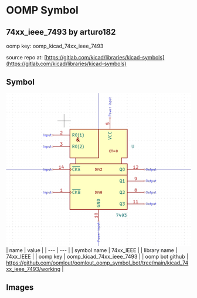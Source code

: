 # OOMP Symbol  
## 74xx_ieee_7493  by arturo182  
  
oomp key: oomp_kicad_74xx_ieee_7493  
  
source repo at: [https://gitlab.com/kicad/libraries/kicad-symbols](https://gitlab.com/kicad/libraries/kicad-symbols)  
## Symbol  
  
[![working.png](working_600.png)](working.png)  
| name | value | 
| --- | --- | 
| symbol name | 74xx_IEEE | 
| library name | 74xx_IEEE | 
| oomp key | oomp_kicad_74xx_ieee_7493 | 
| oomp bot github | https://github.com/oomlout/oomlout_oomp_symbol_bot/tree/main/kicad_74xx_ieee_7493/working | 
## Images  
